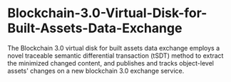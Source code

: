 # Blockchain-3.0-Virtual-Disk-for-Built-Assets-Data-Exchange
The Blockchain 3.0 virtual disk for built assets data exchange employs a novel traceable semantic differential transaction (tSDT) method to extract the minimized changed content, and publishes and tracks object-level assets' changes on a new blockchain 3.0 exchange service.
